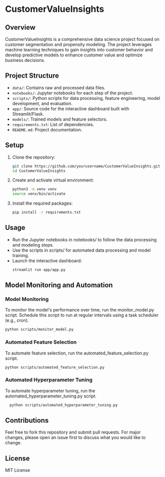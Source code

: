 # CustomerValueInsights

## Overview
CustomerValueInsights is a comprehensive data science project focused on customer segmentation and propensity modeling. The project leverages machine learning techniques to gain insights into customer behavior and develop predictive models to enhance customer value and optimize business decisions.

## Project Structure
- `data/`: Contains raw and processed data files.
- `notebooks/`: Jupyter notebooks for each step of the project.
- `scripts/`: Python scripts for data processing, feature engineering, model development, and evaluation.
- `app/`: Source code for the interactive dashboard built with Streamlit/Flask.
- `models/`: Trained models and feature selectors.
- `requirements.txt`: List of dependencies.
- `README.md`: Project documentation.

## Setup
1. Clone the repository:
   ```sh
   git clone https://github.com/yourusername/CustomerValueInsights.git
   cd CustomerValueInsights
   
2. Create and activate virtual environment:
   ```sh
   python3 -m venv venv
   source venv/bin/activate
   
3. Install the required packages:
   ```sh
   pip install -r requirements.txt

## Usage
- Run the Jupyter notebooks in notebooks/ to follow the data processing and modeling steps.
- Use the scripts in scripts/ for automated data processing and model training.
- Launch the interactive dashboard:
  ```sh
  streamlit run app/app.py
  
## Model Monitoring and Automation
### Model Monitoring
To monitor the model's performance over time, run the monitor_model.py script. Schedule this script to run at regular intervals using a task scheduler (e.g., cron).
  ```sh
  python scripts/monitor_model.py
```
### Automated Feature Selection
To automate feature selection, run the automated_feature_selection.py script.
  ```sh 
  python scripts/automated_feature_selection.py
  ````

### Automated Hyperparameter Tuning
To automate hyperparameter tuning, run the automated_hyperparameter_tuning.py script.
  ```sh
    python scripts/automated_hyperparameter_tuning.py
  ```
## Contributions
Feel free to fork this repository and submit pull requests. For major changes, please open an issue first to discuss what you would like to change.

## License
MIT License